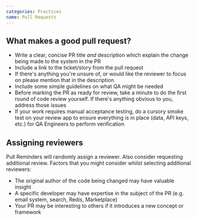```yaml
---
categories: Practices
name: Pull Requests
---
```


What makes a good pull request?
-------------------------

* Write a clear, concise PR title *and* description which explain the change being made to the system in the PR
* Include a link to the ticket/story from the pull request
* If there's anything you're unsure of, or would like the reviewer to focus on please mention that in the description
* Include some simple guidelines on what QA might be needed
* Before marking the PR as ready for review, take a minute to do the first round of code review yourself. If there's anything obvious to you, address those issues
* If your work requires manual acceptance testing, do a cursory smoke test on your review app to ensure everything is in place (data, API keys, etc.) for QA Engineers to perform verification

Assigning reviewers
-------------------------

Pull Reminders will randomly assign a reviewer. Also consider requesting additional review. Factors that you might consider whilst selecting additional reviewers:

- The original author of the code being changed may have valuable insight
- A specific developer may have expertise in the subject of the PR (e.g. email system, search, Redis, Marketplace)
- Your PR may be interesting to others if it introduces a new concept or framework

